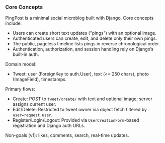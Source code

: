 ### Core Concepts

PingPost is a minimal social microblog built with Django. Core concepts include:

- Users can create short text updates ("pings") with an optional image.
- Authenticated users can create, edit, and delete only their own pings.
- The public, pageless timeline lists pings in reverse chronological order.
- Authentication, authorization, and session handling rely on Django’s built-in auth.

Domain model:

- Tweet: user (ForeignKey to auth.User), text (<= 250 chars), photo (ImageField), timestamps.

Primary flows:

- Create: POST to `tweet/create/` with text and optional image; server assigns current user.
- Edit/Delete: Restricted to tweet owner via object fetch filtered by `user=request.user`.
- Register/Login/Logout: Provided via `UserCreationForm`-based registration and Django auth URLs.

Non-goals (v1): likes, comments, search, real-time updates.
